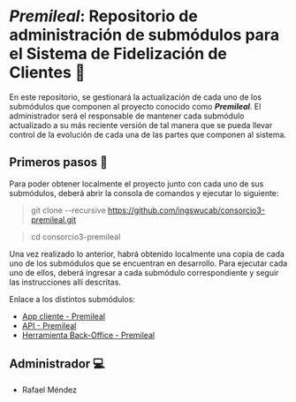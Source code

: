 # ***Premileal***: Repositorio de administración de submódulos para el Sistema de Fidelización de Clientes :ticket: 

En este repositorio, se gestionará la actualización de cada uno de los submódulos que componen al proyecto conocido como
***Premileal***. El administrador será el responsable de mantener cada submódulo actualizado a su más reciente versión
de tal manera que se pueda llevar control de la evolución de cada una de las partes que componen al sistema.

## Primeros pasos :running:

Para poder obtener localmente el proyecto junto con cada uno de sus submódulos, deberá abrir la consola de comandos
y ejecutar lo siguiente:
    
> git clone --recursive https://github.com/ingswucab/consorcio3-premileal.git

> cd consorcio3-premileal

Una vez realizado lo anterior, habrá obtenido localmente una copia de cada uno de los submódulos que se encuentran en desarrollo.
Para ejecutar cada uno de ellos, deberá ingresar a cada submódulo correspondiente y seguir las instrucciones allí descritas.

Enlace a los distintos submódulos:
- [App cliente - Premileal](https://github.com/RafaelMendezUCAB/client-premileal)
- [API - Premileal](https://github.com/RafaelMendezUCAB/api-premileal)
- [Herramienta Back-Office - Premileal](https://github.com/RafaelMendezUCAB/admin-premileal)

## Administrador :computer:

- Rafael Méndez